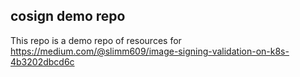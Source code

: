 ## cosign demo repo

This repo is a demo repo of resources for https://medium.com/@slimm609/image-signing-validation-on-k8s-4b3202dbcd6c
